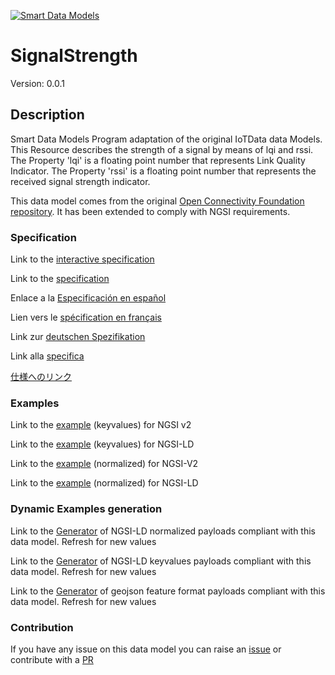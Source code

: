 [![Smart Data Models](https://smartdatamodels.org/wp-content/uploads/2022/01/SmartDataModels_logo.png "Logo")](https://smartdatamodels.org)
# SignalStrength
Version: 0.0.1

## Description 

Smart Data Models Program adaptation of the original IoTData data Models. This Resource describes the strength of a signal by means of lqi and rssi. The Property 'lqi' is a floating point number that represents Link Quality Indicator. The Property 'rssi' is a floating point number that represents the received signal strength indicator.

This data model comes from the original [Open Connectivity Foundation repository](https://github.com/openconnectivityfoundation/IoTDataModels). It has been extended to comply with NGSI requirements.
### Specification

Link to the [interactive specification](https://swagger.lab.fiware.org/?url=https://smart-data-models.github.io/dataModel.OCF/SignalStrength/swagger.yaml)

Link to the [specification](https://github.com/smart-data-models/dataModel.OCF/blob/master/SignalStrength/doc/spec.md)

Enlace a la [Especificación en español](https://github.com/smart-data-models/dataModel.OCF/blob/master/SignalStrength/doc/spec_ES.md)

Lien vers le [spécification en français](https://github.com/smart-data-models/dataModel.OCF/blob/master/SignalStrength/doc/spec_FR.md)

Link zur [deutschen Spezifikation](https://github.com/smart-data-models/dataModel.OCF/blob/master/SignalStrength/doc/spec_DE.md)

Link alla [specifica](https://github.com/smart-data-models/dataModel.OCF/blob/master/SignalStrength/doc/spec_IT.md)

[仕様へのリンク](https://github.com/smart-data-models/dataModel.OCF/blob/master/SignalStrength/doc/spec_JA.md)
### Examples

Link to the [example](https://smart-data-models.github.io/dataModel.OCF/SignalStrength/examples/example.json) (keyvalues) for NGSI v2

Link to the [example](https://smart-data-models.github.io/dataModel.OCF/SignalStrength/examples/example.jsonld) (keyvalues) for NGSI-LD

Link to the [example](https://smart-data-models.github.io/dataModel.OCF/SignalStrength/examples/example-normalized.json) (normalized) for NGSI-V2

Link to the [example](https://smart-data-models.github.io/dataModel.OCF/SignalStrength/examples/example-normalized.jsonld) (normalized) for NGSI-LD
### Dynamic Examples generation

Link to the [Generator](https://smartdatamodels.org/extra/ngsi-ld_generator.php?schemaUrl=https://raw.githubusercontent.com/smart-data-models/dataModel.OCF/master/SignalStrength/schema.json&email=info@smartdatamodels.org) of NGSI-LD normalized payloads compliant with this data model. Refresh for new values

Link to the [Generator](https://smartdatamodels.org/extra/ngsi-ld_generator_keyvalues.php?schemaUrl=https://raw.githubusercontent.com/smart-data-models/dataModel.OCF/master/SignalStrength/schema.json&email=info@smartdatamodels.org) of NGSI-LD keyvalues payloads compliant with this data model. Refresh for new values

Link to the [Generator](https://smartdatamodels.org/extra/geojson_features_generator.php?schemaUrl=https://raw.githubusercontent.com/smart-data-models/dataModel.OCF/master/SignalStrength/schema.json&email=info@smartdatamodels.org) of geojson feature format payloads compliant with this data model. Refresh for new values
### Contribution

 If you have any issue on this data model you can raise an [issue](https://github.com/smart-data-models/dataModel.OCF/issues)  or contribute with a [PR](https://github.com/smart-data-models/dataModel.OCF/pulls)